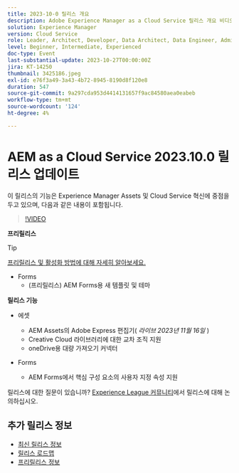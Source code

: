 ```yaml
---
title: 2023-10-0 릴리스 개요
description: Adobe Experience Manager as a Cloud Service 릴리스 개요 비디오 2023.10.0
solution: Experience Manager
version: Cloud Service
role: Leader, Architect, Developer, Data Architect, Data Engineer, Admin, User
level: Beginner, Intermediate, Experienced
doc-type: Event
last-substantial-update: 2023-10-27T00:00:00Z
jira: KT-14250
thumbnail: 3425186.jpeg
exl-id: e76f3a49-3a43-4b72-8945-8190d8f120e8
duration: 547
source-git-commit: 9a297cda953d4414131657f9ac84580aea0eabeb
workflow-type: tm+mt
source-wordcount: '124'
ht-degree: 4%

---
```


# AEM as a Cloud Service 2023.10.0 릴리스 업데이트

이 릴리스의 기능은 Experience Manager Assets 및 Cloud Service 혁신에 중점을 두고 있으며, 다음과 같은 내용이 포함됩니다.

>[!VIDEO](https://video.tv.adobe.com/v/3425186/?learn=on)

**프리릴리스**

>[!TIP]
>
>[프리릴리스 및 활성화 방법에 대해 자세히 알아보세요.](https://experienceleague.adobe.com/docs/experience-manager-cloud-service/content/release-notes/prerelease.html)

* Forms
   * (프리릴리스) AEM Forms용 새 템플릿 및 테마

**릴리스 기능**

* 에셋
   * AEM Assets의 Adobe Express 편집기( *라이브 2023년 11월 16일* )
   * Creative Cloud 라이브러리에 대한 교차 조직 지원
   * oneDrive용 대량 가져오기 커넥터

* Forms
   * AEM Forms에서 핵심 구성 요소의 사용자 지정 속성 지원

릴리스에 대한 질문이 있습니까?  [Experience League 커뮤니티](https://adobe.ly/474hr8v)에서 릴리스에 대해 논의하십시오.

## 추가 릴리스 정보

* [최신 릴리스 정보](https://experienceleague.adobe.com/docs/experience-manager-cloud-service/content/release-notes/home.html?lang=ko-KR)
* [릴리스 로드맵](https://experienceleague.adobe.com/docs/experience-manager-release-information/aem-release-updates/update-releases-roadmap.html)
* [프리릴리스 정보](https://experienceleague.adobe.com/docs/experience-manager-cloud-service/content/release-notes/prerelease.html)
